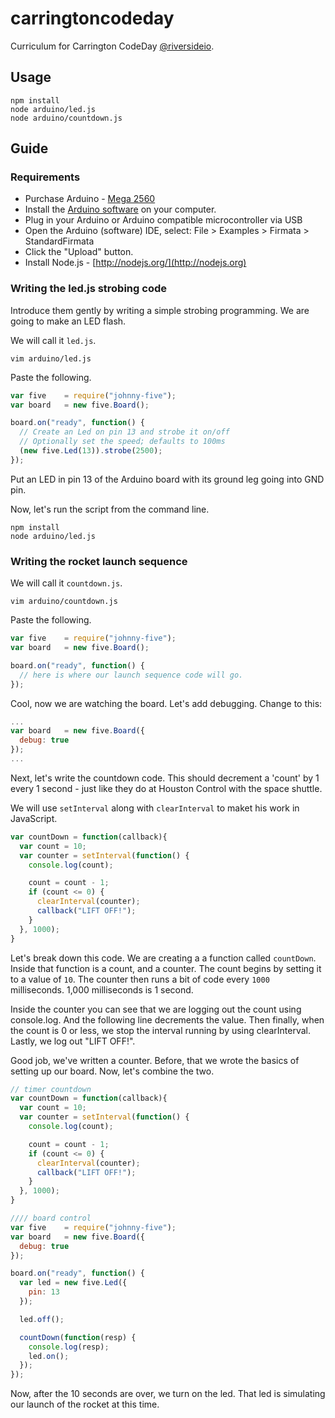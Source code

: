 # carringtoncodeday

Curriculum for Carrington CodeDay [@riversideio](http://twitter.com/riversideio).

## Usage

```
npm install
node arduino/led.js
node arduino/countdown.js
```

## Guide

### Requirements

* Purchase Arduino - [Mega 2560](http://arduino.cc/en/Main/ArduinoBoardMega2560#.Uw5lwvRdUU4)
* Install the [Arduino software](http://arduino.cc/en/Main/Software#.Uw5l3vRdUU4) on your computer.
* Plug in your Arduino or Arduino compatible microcontroller via USB
* Open the Arduino (software) IDE, select: File > Examples > Firmata > StandardFirmata
* Click the "Upload" button.
* Install Node.js - [http://nodejs.org/](http://nodejs.org)

### Writing the led.js strobing code

Introduce them gently by writing a simple strobing programming. We are going to make an LED flash.

We will call it `led.js`.

```
vim arduino/led.js
```

Paste the following.

```javascript
var five    = require("johnny-five");
var board   = new five.Board();

board.on("ready", function() {
  // Create an Led on pin 13 and strobe it on/off
  // Optionally set the speed; defaults to 100ms
  (new five.Led(13)).strobe(2500);
});
```

Put an LED in pin 13 of the Arduino board with its ground leg going into GND pin.

Now, let's run the script from the command line.

```
npm install
node arduino/led.js
```

### Writing the rocket launch sequence

We will call it `countdown.js`.

```
vim arduino/countdown.js
```

Paste the following.

```javascript
var five    = require("johnny-five");
var board   = new five.Board();

board.on("ready", function() {
  // here is where our launch sequence code will go.
});
```

Cool, now we are watching the board. Let's add debugging. Change to this:

```javascript
...
var board   = new five.Board({
  debug: true
});
...
```

Next, let's write the countdown code. This should decrement a 'count' by 1 every 1 second - just like they do at Houston Control with the space shuttle.

We will use `setInterval` along with `clearInterval` to maket his work in JavaScript.

```javascript
var countDown = function(callback){
  var count = 10;
  var counter = setInterval(function() {
    console.log(count);

    count = count - 1;
    if (count <= 0) {
      clearInterval(counter);
      callback("LIFT OFF!");
    }
  }, 1000);
}

```

Let's break down this code. We are creating a a function called `countDown`. Inside that function is a count, and a counter. The count begins by setting it to a value of `10`. The counter then runs a bit of code every `1000` milliseconds. 1,000 milliseconds is 1 second.

Inside the counter you can see that we are logging out the count using console.log. And the following line decrements the value. Then finally, when the count is 0 or less, we stop the interval running by using clearInterval. Lastly, we log out "LIFT OFF!".

Good job, we've written a counter. Before, that we wrote the basics of setting up our board. Now, let's combine the two.

```javascript
// timer countdown
var countDown = function(callback){
  var count = 10;
  var counter = setInterval(function() {
    console.log(count);

    count = count - 1;
    if (count <= 0) {
      clearInterval(counter);
      callback("LIFT OFF!");
    }
  }, 1000);
}

//// board control
var five    = require("johnny-five");
var board   = new five.Board({
  debug: true
});

board.on("ready", function() {
  var led = new five.Led({
    pin: 13
  });

  led.off();

  countDown(function(resp) {
    console.log(resp);
    led.on();
  });
});
```

Now, after the 10 seconds are over, we turn on the led. That led is simulating our launch of the rocket at this time.
